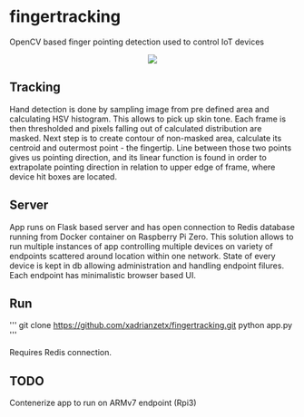 # fingertracking


OpenCV based finger pointing detection used to control IoT devices

<p align="center">
<image src="https://github.com/xadrianzetx/fingertracking/blob/master/assets/ft5.gif"></image>
</p>

## Tracking

Hand detection is done by sampling image from pre defined area and calculating HSV histogram. This allows to pick up skin tone. Each frame is then thresholded and pixels falling out of calculated distribution are masked. Next step is to create contour of non-masked area, calculate its centroid and outermost point - the fingertip. Line between those two points gives us pointing direction, and its linear function is found in order to extrapolate pointing direction in relation to upper edge of frame, where device hit boxes are located.

## Server

App runs on Flask based server and has open connection to Redis database running from Docker container on Raspberry Pi Zero. This solution allows to run multiple instances of app controlling multiple devices on variety of endpoints scattered around location within one network. State of every device is kept in db allowing administration and handling endpoint filures. Each endpoint has minimalistic browser based UI.

## Run

'''
git clone https://github.com/xadrianzetx/fingertracking.git
python app.py
'''

Requires Redis connection.

## TODO

Contenerize app to run on ARMv7 endpoint (Rpi3)